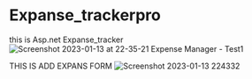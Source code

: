 # Expanse_trackerpro
this is Asp.net Expanse_tracker
![Screenshot 2023-01-13 at 22-35-21 Expense Manager - Test1](https://user-images.githubusercontent.com/102232904/212378285-8c35c96f-9fca-4017-930d-8f105435fc0d.png)

THIS IS ADD EXPANS FORM
![Screenshot 2023-01-13 224332](https://user-images.githubusercontent.com/102232904/212379418-53950cee-36ff-4eda-ab65-cfee40646a3c.png)
